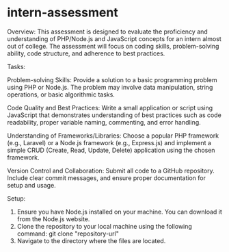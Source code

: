 # intern-assessment
Overview:
This assessment is designed to evaluate the proficiency and understanding of PHP/Node.js and
JavaScript concepts for an intern almost out of college. The assessment will focus on coding
skills, problem-solving ability, code structure, and adherence to best practices.

Tasks:

Problem-solving Skills:
Provide a solution to a basic programming problem using PHP or Node.js. The
problem may involve data manipulation, string operations, or basic algorithmic
tasks.

Code Quality and Best Practices:
Write a small application or script using JavaScript that demonstrates
understanding of best practices such as code readability, proper variable
naming, commenting, and error handling.

Understanding of Frameworks/Libraries:
Choose a popular PHP framework (e.g., Laravel) or a Node.js framework (e.g.,
Express.js) and implement a simple CRUD (Create, Read, Update, Delete)
application using the chosen framework.

Version Control and Collaboration:
Submit all code to a GitHub repository. Include clear commit messages, and
ensure proper documentation for setup and usage.


Setup:
1. Ensure you have Node.js installed on your machine. You can download it from the Node.js website.
2. Clone the repository to your local machine using the following command:
    git clone "repository-url"
3. Navigate to the directory where the files are located.
